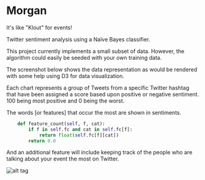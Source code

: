 Morgan
=======

It's like "Klout" for events!

Twitter sentiment analysis using a Naïve Bayes classifier.

This project currently implements a small subset of data. However, the algorithm could easily be seeded with your own training data.

The screenshot below shows the data representation as would be rendered with some help using D3 for data visualization.

Each chart represents a group of Tweets from a specific Twitter hashtag that have been assigned a score based upon positive or negative sentiment. 100 being most positive and 0 being the worst.

The words [or features] that occur the most are shown in sentiments.

```python
    def feature_count(self, f, cat):
        if f in self.fc and cat in self.fc[f]:
            return float(self.fc[f][cat])
        return 0.0
```

And an additional feature will include keeping track of the people who are talking about your event the most on Twitter.

![alt tag](https://raw.github.com/meganspeir/Morgan/master/screenshot.png)
